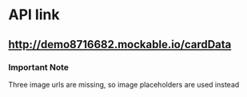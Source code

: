 # API link
## http://demo8716682.mockable.io/cardData

### Important Note
Three image urls are missing, so image placeholders are used instead
